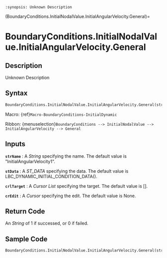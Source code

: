 ```{module} BoundaryConditions.InitialNodalValue.InitialAngularVelocity.General()
:synopsis: Unknown Description
```

(BoundaryConditions.InitialNodalValue.InitialAngularVelocity.General)=

# BoundaryConditions.InitialNodalValue.InitialAngularVelocity.General

## Description

Unknown Description

## Syntax

```python
BoundaryConditions.InitialNodalValue.InitialAngularVelocity.General(strName="InitialAngularVelocity1", stData=LBC_DYNAMIC_INITIAL_CONDITION_DATA(), crlTarget=[], crEdit=None)
```

Macro: {ref}`Macro-BoundaryConditions-InitialDynamic`

Ribbon: {menuselection}`BoundaryConditions --> InitialNodalValue --> InitialAngularVelocity --> General`

## Inputs

**`strName`**
: A _String_ specifying the name. The default value is "InitialAngularVelocity1".

**`stData`**
: A _ST_DATA_ specifying the data. The default value is LBC_DYNAMIC_INITIAL_CONDITION_DATA().

**`crlTarget`**
: A _Cursor List_ specifying the target. The default value is [].

**`crEdit`**
: A _Cursor_ specifying the edit. The default value is None.

## Return Code

An _String_ of 1 if successed, or 0 if failed.

## Sample Code

```python
BoundaryConditions.InitialNodalValue.InitialAngularVelocity.General(strName="InitialAngularVelocity1", stData=LBC_DYNAMIC_INITIAL_CONDITION_DATA(), crlTarget=[], crEdit=None)
```
